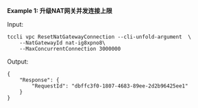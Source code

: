 **Example 1: 升级NAT网关并发连接上限**



Input: 

```
tccli vpc ResetNatGatewayConnection --cli-unfold-argument  \
    --NatGatewayId nat-ig8xpno8\
    --MaxConcurrentConnection 3000000
```

Output: 
```
{
    "Response": {
        "RequestId": "dbffc3f0-1807-4683-89ee-2d2b96425ee1"
    }
}
```


